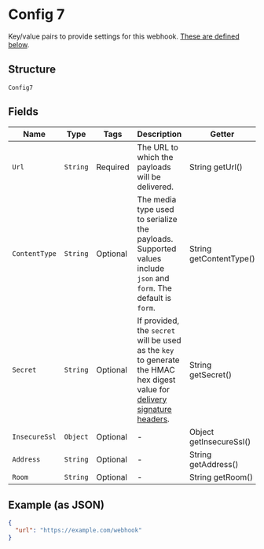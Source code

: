 
# Config 7

Key/value pairs to provide settings for this webhook. [These are defined below](https://docs.github.com/rest/reference/repos#create-hook-config-params).

## Structure

`Config7`

## Fields

| Name | Type | Tags | Description | Getter | Setter |
|  --- | --- | --- | --- | --- | --- |
| `Url` | `String` | Required | The URL to which the payloads will be delivered. | String getUrl() | setUrl(String url) |
| `ContentType` | `String` | Optional | The media type used to serialize the payloads. Supported values include `json` and `form`. The default is `form`. | String getContentType() | setContentType(String contentType) |
| `Secret` | `String` | Optional | If provided, the `secret` will be used as the `key` to generate the HMAC hex digest value for [delivery signature headers](https://docs.github.com/webhooks/event-payloads/#delivery-headers). | String getSecret() | setSecret(String secret) |
| `InsecureSsl` | `Object` | Optional | - | Object getInsecureSsl() | setInsecureSsl(Object insecureSsl) |
| `Address` | `String` | Optional | - | String getAddress() | setAddress(String address) |
| `Room` | `String` | Optional | - | String getRoom() | setRoom(String room) |

## Example (as JSON)

```json
{
  "url": "https://example.com/webhook"
}
```

